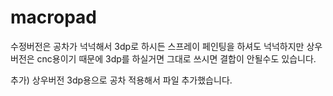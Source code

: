# macropad

수정버전은 공차가 넉넉해서 3dp로 하시든 스프레이 페인팅을 하셔도 넉넉하지만 상우버전은 cnc용이기 때문에 3dp를 하실거면 그대로 쓰시면 결합이 안될수도 있습니다. 

추가) 상우버전 3dp용으로 공차 적용해서 파일 추가했습니다.
